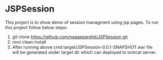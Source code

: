 # JSPSession
This project is to show demo of session managment using jsp pages.
To run this project follow below steps:
1. git clone https://github.com/nagapparohit/JSPSession.git
2. mvn clean install
3. After running above cmd target/JSPSession-0.0.1-SNAPSHOT.war file will be generated under target dir which can deployed to tomcat server.
